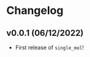 # Changelog

<!--next-version-placeholder-->

## v0.0.1 (06/12/2022)

- First release of `single_mol`!